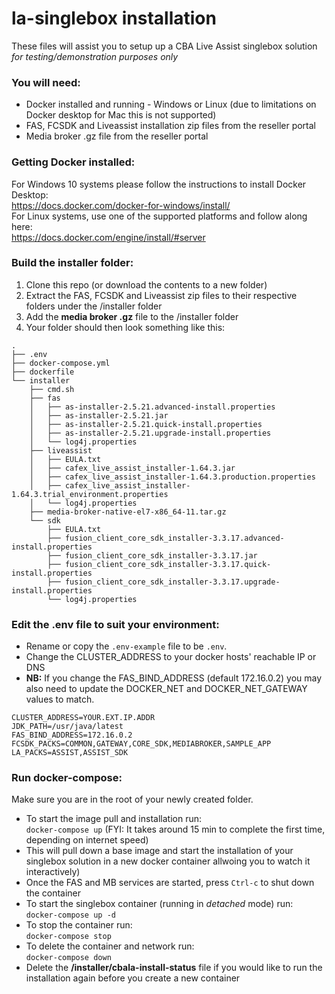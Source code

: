 # la-singlebox installation

These files will assist you to setup up a CBA Live Assist singlebox solution *for testing/demonstration purposes only*

### You will need:

- Docker installed and running - Windows or Linux (due to limitations on Docker desktop for Mac this is not supported)
- FAS, FCSDK and Liveassist installation zip files from the reseller portal
- Media broker .gz file from the reseller portal

### Getting Docker installed:

For Windows 10 systems please follow the instructions to install Docker Desktop:  
https://docs.docker.com/docker-for-windows/install/  
For Linux systems, use one of the supported platforms and follow along here:  
https://docs.docker.com/engine/install/#server

### Build the installer folder:

1. Clone this repo (or download the contents to a new folder)
2. Extract the FAS, FCSDK and Liveassist zip files to their respective folders under the /installer folder
3. Add the **media broker .gz** file to the /installer folder
5. Your folder should then look something like this:

```
.
├── .env
├── docker-compose.yml
├── dockerfile
└── installer
    ├── cmd.sh
    ├── fas
    │   ├── as-installer-2.5.21.advanced-install.properties
    │   ├── as-installer-2.5.21.jar
    │   ├── as-installer-2.5.21.quick-install.properties
    │   ├── as-installer-2.5.21.upgrade-install.properties
    │   └── log4j.properties
    ├── liveassist
    │   ├── EULA.txt
    │   ├── cafex_live_assist_installer-1.64.3.jar
    │   ├── cafex_live_assist_installer-1.64.3.production.properties
    │   ├── cafex_live_assist_installer-1.64.3.trial_environment.properties
    │   └── log4j.properties
    ├── media-broker-native-el7-x86_64-11.tar.gz
    └── sdk
        ├── EULA.txt
        ├── fusion_client_core_sdk_installer-3.3.17.advanced-install.properties
        ├── fusion_client_core_sdk_installer-3.3.17.jar
        ├── fusion_client_core_sdk_installer-3.3.17.quick-install.properties
        ├── fusion_client_core_sdk_installer-3.3.17.upgrade-install.properties
        └── log4j.properties
```

### Edit the **.env** file to suit your environment:

- Rename or copy the `.env-example` file to be `.env`.
- Change the CLUSTER_ADDRESS to your docker hosts' reachable IP or DNS
- **NB:** If you change the FAS_BIND_ADDRESS (default 172.16.0.2) you may also need to update the DOCKER_NET and DOCKER_NET_GATEWAY values to match. 

```
CLUSTER_ADDRESS=YOUR.EXT.IP.ADDR  
JDK_PATH=/usr/java/latest
FAS_BIND_ADDRESS=172.16.0.2
FCSDK_PACKS=COMMON,GATEWAY,CORE_SDK,MEDIABROKER,SAMPLE_APP
LA_PACKS=ASSIST,ASSIST_SDK
```

### Run docker-compose:

Make sure you are in the root of your newly created folder.
- To start the image pull and installation run:  
`docker-compose up` (FYI: It takes around 15 min to complete the first time, depending on internet speed)
- This will pull down a base image and start the installation of your singlebox solution in a new docker container allwoing you to watch it interactively)
- Once the FAS and MB services are started, press `Ctrl-c` to shut down the container
- To start the singlebox container (running in *detached* mode) run:  
`docker-compose up -d`		
- To stop the container run:  
`docker-compose stop`
- To delete the container and network run:  
`docker-compose down`
- Delete the **/installer/cbala-install-status** file if you would like to run the installation again before you create a new container

